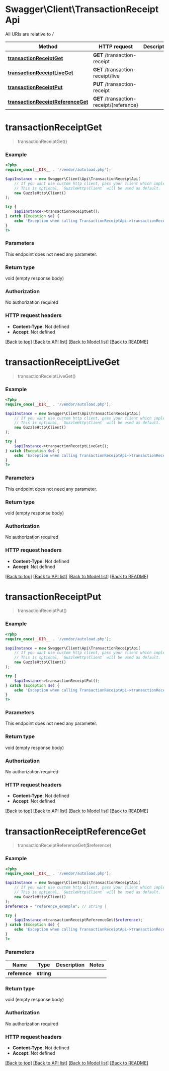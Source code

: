 # Swagger\Client\TransactionReceiptApi

All URIs are relative to */*

Method | HTTP request | Description
------------- | ------------- | -------------
[**transactionReceiptGet**](TransactionReceiptApi.md#transactionreceiptget) | **GET** /transaction-receipt | 
[**transactionReceiptLiveGet**](TransactionReceiptApi.md#transactionreceiptliveget) | **GET** /transaction-receipt/live | 
[**transactionReceiptPut**](TransactionReceiptApi.md#transactionreceiptput) | **PUT** /transaction-receipt | 
[**transactionReceiptReferenceGet**](TransactionReceiptApi.md#transactionreceiptreferenceget) | **GET** /transaction-receipt/{reference} | 

# **transactionReceiptGet**
> transactionReceiptGet()



### Example
```php
<?php
require_once(__DIR__ . '/vendor/autoload.php');

$apiInstance = new Swagger\Client\Api\TransactionReceiptApi(
    // If you want use custom http client, pass your client which implements `GuzzleHttp\ClientInterface`.
    // This is optional, `GuzzleHttp\Client` will be used as default.
    new GuzzleHttp\Client()
);

try {
    $apiInstance->transactionReceiptGet();
} catch (Exception $e) {
    echo 'Exception when calling TransactionReceiptApi->transactionReceiptGet: ', $e->getMessage(), PHP_EOL;
}
?>
```

### Parameters
This endpoint does not need any parameter.

### Return type

void (empty response body)

### Authorization

No authorization required

### HTTP request headers

 - **Content-Type**: Not defined
 - **Accept**: Not defined

[[Back to top]](#) [[Back to API list]](../../README.md#documentation-for-api-endpoints) [[Back to Model list]](../../README.md#documentation-for-models) [[Back to README]](../../README.md)

# **transactionReceiptLiveGet**
> transactionReceiptLiveGet()



### Example
```php
<?php
require_once(__DIR__ . '/vendor/autoload.php');

$apiInstance = new Swagger\Client\Api\TransactionReceiptApi(
    // If you want use custom http client, pass your client which implements `GuzzleHttp\ClientInterface`.
    // This is optional, `GuzzleHttp\Client` will be used as default.
    new GuzzleHttp\Client()
);

try {
    $apiInstance->transactionReceiptLiveGet();
} catch (Exception $e) {
    echo 'Exception when calling TransactionReceiptApi->transactionReceiptLiveGet: ', $e->getMessage(), PHP_EOL;
}
?>
```

### Parameters
This endpoint does not need any parameter.

### Return type

void (empty response body)

### Authorization

No authorization required

### HTTP request headers

 - **Content-Type**: Not defined
 - **Accept**: Not defined

[[Back to top]](#) [[Back to API list]](../../README.md#documentation-for-api-endpoints) [[Back to Model list]](../../README.md#documentation-for-models) [[Back to README]](../../README.md)

# **transactionReceiptPut**
> transactionReceiptPut()



### Example
```php
<?php
require_once(__DIR__ . '/vendor/autoload.php');

$apiInstance = new Swagger\Client\Api\TransactionReceiptApi(
    // If you want use custom http client, pass your client which implements `GuzzleHttp\ClientInterface`.
    // This is optional, `GuzzleHttp\Client` will be used as default.
    new GuzzleHttp\Client()
);

try {
    $apiInstance->transactionReceiptPut();
} catch (Exception $e) {
    echo 'Exception when calling TransactionReceiptApi->transactionReceiptPut: ', $e->getMessage(), PHP_EOL;
}
?>
```

### Parameters
This endpoint does not need any parameter.

### Return type

void (empty response body)

### Authorization

No authorization required

### HTTP request headers

 - **Content-Type**: Not defined
 - **Accept**: Not defined

[[Back to top]](#) [[Back to API list]](../../README.md#documentation-for-api-endpoints) [[Back to Model list]](../../README.md#documentation-for-models) [[Back to README]](../../README.md)

# **transactionReceiptReferenceGet**
> transactionReceiptReferenceGet($reference)



### Example
```php
<?php
require_once(__DIR__ . '/vendor/autoload.php');

$apiInstance = new Swagger\Client\Api\TransactionReceiptApi(
    // If you want use custom http client, pass your client which implements `GuzzleHttp\ClientInterface`.
    // This is optional, `GuzzleHttp\Client` will be used as default.
    new GuzzleHttp\Client()
);
$reference = "reference_example"; // string | 

try {
    $apiInstance->transactionReceiptReferenceGet($reference);
} catch (Exception $e) {
    echo 'Exception when calling TransactionReceiptApi->transactionReceiptReferenceGet: ', $e->getMessage(), PHP_EOL;
}
?>
```

### Parameters

Name | Type | Description  | Notes
------------- | ------------- | ------------- | -------------
 **reference** | **string**|  |

### Return type

void (empty response body)

### Authorization

No authorization required

### HTTP request headers

 - **Content-Type**: Not defined
 - **Accept**: Not defined

[[Back to top]](#) [[Back to API list]](../../README.md#documentation-for-api-endpoints) [[Back to Model list]](../../README.md#documentation-for-models) [[Back to README]](../../README.md)

